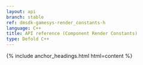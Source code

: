 ```yaml
---
layout: api
branch: stable
ref: dmsdk-gamesys-render_constants-h
language: C++
title: API reference (Component Render Constants)
type: Defold C++
---
```

{% include anchor_headings.html html=content %}